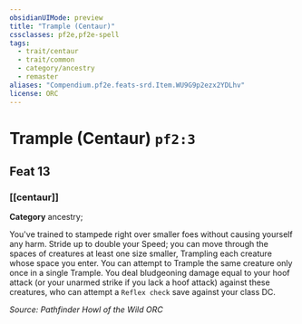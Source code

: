 ```yaml
---
obsidianUIMode: preview
title: "Trample (Centaur)"
cssclasses: pf2e,pf2e-spell
tags:
  - trait/centaur
  - trait/common
  - category/ancestry
  - remaster
aliases: "Compendium.pf2e.feats-srd.Item.WU9G9p2ezx2YDLhv"
license: ORC
---
```

# Trample (Centaur) `pf2:3`
## Feat 13
### [[centaur]]

**Category** ancestry; 




You've trained to stampede right over smaller foes without causing yourself any harm. Stride up to double your Speed; you can move through the spaces of creatures at least one size smaller, Trampling each creature whose space you enter. You can attempt to Trample the same creature only once in a single Trample. You deal bludgeoning damage equal to your hoof attack (or your unarmed strike if you lack a hoof attack) against these creatures, who can attempt a `Reflex check` save against your class DC.

*Source: Pathfinder Howl of the Wild*
*ORC*